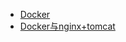 * [Docker](zh-cn/Linux运维/Docker/docker.md)
* [Docker与nginx+tomcat](zh-cn/Linux运维/Docker/docker2.md)

